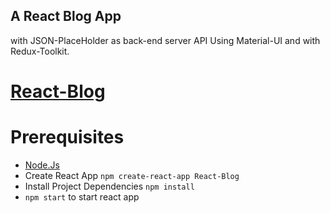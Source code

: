 ## A React Blog App 
with JSON-PlaceHolder as back-end server API Using Material-UI and with Redux-Toolkit.

# [React-Blog](https://oke.io/xil9)

# Prerequisites
* [Node.Js](https://nodejs.org/en/download/current)
* Create React App ``` npm create-react-app React-Blog ```
* Install Project Dependencies ``` npm install ```
* ```npm start``` to start react app